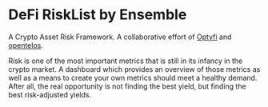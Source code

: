 # DeFi RiskList by Ensemble
A Crypto Asset Risk Framework. A collaborative effort of [Optyfi](https://opty.fi/) and [opentelos](https://www.opentelos.com/).

Risk is one of the most important metrics that is still in its infancy in the crypto market.
A dashboard which provides an overview of those metrics as well as a means to create your own metrics should meet a healthy demand. After all, the real opportunity is not finding the best yield, but finding the best risk-adjusted yields.
